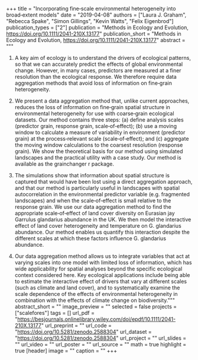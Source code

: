 +++
title = "Incorporating fine‐scale environmental heterogeneity into broad‐extent models"
date = "2019-04-08"
authors = ["Laura J. Graham", "Rebecca Spake", "Simon Gillings", "Kevin Watts", "Felix Eigenbrod"]
publication_types = ["2"]
publication = "Methods in Ecology and Evolution, https://doi.org/10.1111/2041-210X.13177"
publication_short = "Methods in Ecology and Evolution, https://doi.org/10.1111/2041-210X.13177"
abstract = """
1. A key aim of ecology is to understand the drivers of ecological patterns, so that we can accurately predict the effects of global environmental change. However, in many cases, predictors are measured at a finer resolution than the ecological response. We therefore require data aggregation methods that avoid loss of information on fine‐grain heterogeneity.

2. We present a data aggregation method that, unlike current approaches, reduces the loss of information on fine‐grain spatial structure in environmental heterogeneity for use with coarse‐grain ecological datasets. Our method contains three steps: (a) define analysis scales (predictor grain, response grain, scale‐of‐effect); (b) use a moving window to calculate a measure of variability in environment (predictor grain) at the process‐relevant scale (scale‐of‐effect); and (c) aggregate the moving window calculations to the coarsest resolution (response grain). We show the theoretical basis for our method using simulated landscapes and the practical utility with a case study. Our method is available as the grainchanger r package.

3. The simulations show that information about spatial structure is captured that would have been lost using a direct aggregation approach, and that our method is particularly useful in landscapes with spatial autocorrelation in the environmental predictor variable (e.g. fragmented landscapes) and when the scale‐of‐effect is small relative to the response grain. We use our data aggregation method to find the appropriate scale‐of‐effect of land cover diversity on Eurasian jay Garrulus glandarius abundance in the UK. We then model the interactive effect of land cover heterogeneity and temperature on G. glandarius abundance. Our method enables us quantify this interaction despite the different scales at which these factors influence G. glandarius abundance.

4. Our data aggregation method allows us to integrate variables that act at varying scales into one model with limited loss of information, which has wide applicability for spatial analyses beyond the specific ecological context considered here. Key ecological applications include being able to estimate the interactive effect of drivers that vary at different scales (such as climate and land cover), and to systematically examine the scale dependence of the effects of environmental heterogeneity in combination with the effects of climate change on biodiversity."""
abstract_short = ""
image_preview = ""
selected = false
projects = ["scalefores"]
tags = []
url_pdf = "https://besjournals.onlinelibrary.wiley.com/doi/epdf/10.1111/2041-210X.13177"
url_preprint = ""
url_code = "https://doi.org/10.5281/zenodo.2588304"
url_dataset = "https://doi.org/10.5281/zenodo.2588304"
url_project = ""
url_slides = ""
url_video = ""
url_poster = ""
url_source = ""
math = true
highlight = true
[header]
image = ""
caption = ""
+++
